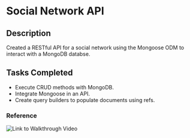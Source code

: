# Social Network API

## Description
Created a RESTful API for a social network using the Mongoose ODM to interact with a MongoDB databse. 

## Tasks Completed 
* Execute CRUD methods with MongoDB.
* Integrate Mongoose in an API.
* Create query builders to populate documents using refs. 

### Reference 
![Link to Walkthrough Video](https://www.youtube.com/watch?v=Jelj_PzEmes)
